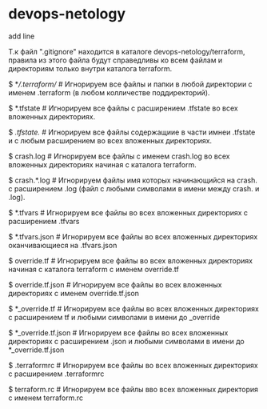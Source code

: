 # devops-netology

add line

 Т.к файл ".gitignore" находится в каталоге devops-netology/terraform,
 правила из этого файла будут справедливы ко всем файлам и директориям только внутри каталога terraform.
 
$  **/.terraform/*		# Игнорируем все файлы и папки в любой директории с именем .terraform (в любом колличестве поддиректорий).

$   *.tfstate		# Игнорируем все файлы c расширением .tfstate во всех вложенных директориях.

$   *.tfstate.*		# Игнорируем все файлы содержащиие в части имнеи .tfstate и с любым расширением во всех вложенных директориях.  

$   crash.log		# Игнорируем все файлы с именем crash.log во всех вложенных директориях начиная с каталога terraform.

$   crash.*.log		# Игнорируем файлы имя которых начинающийся на crash. с расширением .log (файл с любыми символами в имени между crash. и .log).

$   *.tfvars		# Игнорируем все файлы во всех вложенных директориях c расширением .tfvars

$   *.tfvars.json		# Игнорируем все файлы во всех вложенных директориях оканчивающиеся на .tfvars.json

$   override.tf		# Игнорируем все файлы во всех вложенных директориях начиная с каталога terraform с именем override.tf

$   override.tf.json	# Игнорируем все файлы во всех вложенных директориях с именем override.tf.json

$   *_override.tf		# Игнорируем все файлы во всех вложенных директориях с расширением tf и любыми символами в имени до _override

$  *_override.tf.json	# Игнорируем все файлы во всех вложенных директориях с расширением .json и любыми символами в имени до *_override.tf.json

$  .terraformrc		# Игнорируем все файлы во всех вложенных директориях с расширением .terraformrc

$   terraform.rc		# Игнорируем все файлы вво всех вложенных директория с именем terraform.rc
